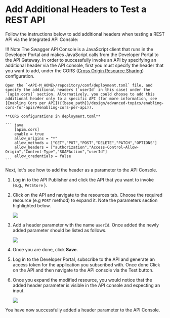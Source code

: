 # Add Additional Headers to Test a REST API

Follow the instructions below to add additional headers when testing a REST API via the Integrated API Console:

!!! Note
    The Swagger API Console is a JavaScript client that runs in the Developer Portal and makes JavaScript calls from the Developer Portal to the API Gateway. In order to successfully invoke an API by specifying an additional header via the API console, first you must specify the header that you want to add, under the CORS ([Cross Origin Resource Sharing](https://developer.mozilla.org/en-US/docs/Web/HTTP/CORS)) configuration.

    Open the `<API-M_HOME>/repository/conf/deployment.toml` file, and specify the additional headers (`userId` in this case) under the `[apim.cors]` section. Alternatively, you could choose to add this additional header only to a specific API (for more information, see [Enabling Cors per API]({{base_path}}/design/advanced-topics/enabling-cors-for-apis/#enabling-cors-per-api)).

    **CORS configurations in deployment.toml**

    ``` java
        [apim.cors]
        enable = true
        allow_origins = "*"
        allow_methods = ["GET","PUT","POST","DELETE","PATCH","OPTIONS"]
        allow_headers = ["authorization","Access-Control-Allow-Origin","Content-Type","SOAPAction","userId"]
        allow_credentials = false
    ```


Next, let's see how to add the header as a parameter to the API Console.

1.  Log in to the API Publisher and click the API that you want to invoke (e.g., `PetStore` ).
2.  Click on the API and navigate to the resources tab. Choose the required resource (e.g `POST` method) to expand it. Note the parameters section highlighted below.

    ![]({{base_path}}/assets/img/learn/resource-parameters.png)

3.  Add a header parameter with the name `userId`. Once added the newly added parameter should be listed as follows.

    ![]({{base_path}}/assets/img/learn/add-header-parameter.png)

4.  Once you are done, click **Save**.

5.  Log in to the Developer Portal, subscribe to the API and generate an access token for the application you subscribed with. Once done Click on the API and then navigate to the API console via the Test button.
    
6.  Once you expand the modified resource, you would notice that the added header parameter is visible in the API console and expecting an input.

    ![]({{base_path}}/assets/img/learn/header-parameter-api-console.png)

   
You have now successfully added a header parameter to the API Console.
